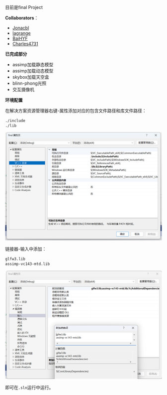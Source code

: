 目前是final Project

**Collaborators**：

- [Jonacbl](https://github.com/Jonacbl)
- [lagrange](https://github.com/lxl1437)
- [BaiHYF](https://github.com/BaiHYF)
- [Charles4731](https://github.com/Charles4731)



**已完成部分**

- assimp加载静态模型
- assimp加载动态模型
- skybox加载天空盒
- blinn-phong光照
- 交互摄像机


**环境配置**

在解决方案资源管理器右键-属性添加对应的包含文件路径和库文件路径：

```
./include
./lib
```

![](./README/include.png)

链接器-输入中添加：

```
glfw3.lib
assimp-vc143-mtd.lib
```

![](./README/linker.png)

即可在`.sln`运行中运行。
